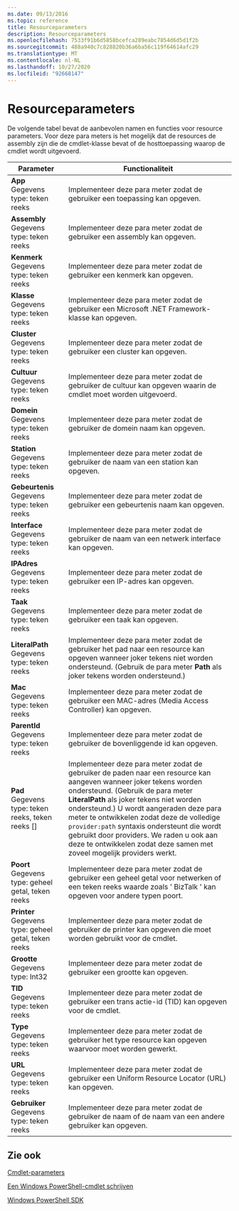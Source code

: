 ```yaml
---
ms.date: 09/13/2016
ms.topic: reference
title: Resourceparameters
description: Resourceparameters
ms.openlocfilehash: 7533f91b6d5858bcefca289eabc7854d6d5d1f2b
ms.sourcegitcommit: 488a940c7c828820b36a6ba56c119f64614afc29
ms.translationtype: MT
ms.contentlocale: nl-NL
ms.lasthandoff: 10/27/2020
ms.locfileid: "92668147"
---
```

# <a name="resource-parameters"></a>Resourceparameters

De volgende tabel bevat de aanbevolen namen en functies voor resource parameters. Voor deze para meters is het mogelijk dat de resources de assembly zijn die de cmdlet-klasse bevat of de hosttoepassing waarop de cmdlet wordt uitgevoerd.

|Parameter|Functionaliteit|
|---|---|
|**App**<br>Gegevens type: teken reeks|Implementeer deze para meter zodat de gebruiker een toepassing kan opgeven.|
|**Assembly**<br>Gegevens type: teken reeks|Implementeer deze para meter zodat de gebruiker een assembly kan opgeven.|
|**Kenmerk**<br>Gegevens type: teken reeks|Implementeer deze para meter zodat de gebruiker een kenmerk kan opgeven.|
|**Klasse**<br>Gegevens type: teken reeks|Implementeer deze para meter zodat de gebruiker een Microsoft .NET Framework-klasse kan opgeven.|
|**Cluster**<br>Gegevens type: teken reeks|Implementeer deze para meter zodat de gebruiker een cluster kan opgeven.|
|**Cultuur**<br>Gegevens type: teken reeks|Implementeer deze para meter zodat de gebruiker de cultuur kan opgeven waarin de cmdlet moet worden uitgevoerd.|
|**Domein**<br>Gegevens type: teken reeks|Implementeer deze para meter zodat de gebruiker de domein naam kan opgeven.|
|**Station**<br>Gegevens type: teken reeks|Implementeer deze para meter zodat de gebruiker de naam van een station kan opgeven.|
|**Gebeurtenis**<br>Gegevens type: teken reeks|Implementeer deze para meter zodat de gebruiker een gebeurtenis naam kan opgeven.|
|**Interface**<br>Gegevens type: teken reeks|Implementeer deze para meter zodat de gebruiker de naam van een netwerk interface kan opgeven.|
|**IPAdres**<br>Gegevens type: teken reeks|Implementeer deze para meter zodat de gebruiker een IP-adres kan opgeven.|
|**Taak**<br>Gegevens type: teken reeks|Implementeer deze para meter zodat de gebruiker een taak kan opgeven.|
|**LiteralPath**<br>Gegevens type: teken reeks|Implementeer deze para meter zodat de gebruiker het pad naar een resource kan opgeven wanneer joker tekens niet worden ondersteund. (Gebruik de para meter **Path** als joker tekens worden ondersteund.)|
|**Mac**<br>Gegevens type: teken reeks|Implementeer deze para meter zodat de gebruiker een MAC-adres (Media Access Controller) kan opgeven.|
|**ParentId**<br>Gegevens type: teken reeks|Implementeer deze para meter zodat de gebruiker de bovenliggende id kan opgeven.|
|**Pad**<br>Gegevens type: teken reeks, teken reeks []|Implementeer deze para meter zodat de gebruiker de paden naar een resource kan aangeven wanneer joker tekens worden ondersteund. (Gebruik de para meter **LiteralPath** als joker tekens niet worden ondersteund.) U wordt aangeraden deze para meter te ontwikkelen zodat deze de volledige `provider:path` syntaxis ondersteunt die wordt gebruikt door providers. We raden u ook aan deze te ontwikkelen zodat deze samen met zoveel mogelijk providers werkt.|
|**Poort**<br>Gegevens type: geheel getal, teken reeks|Implementeer deze para meter zodat de gebruiker een geheel getal voor netwerken of een teken reeks waarde zoals ' BizTalk ' kan opgeven voor andere typen poort.|
|**Printer**<br>Gegevens type: geheel getal, teken reeks|Implementeer deze para meter zodat de gebruiker de printer kan opgeven die moet worden gebruikt voor de cmdlet.|
|**Grootte**<br>Gegevens type: Int32|Implementeer deze para meter zodat de gebruiker een grootte kan opgeven.|
|**TID**<br>Gegevens type: teken reeks|Implementeer deze para meter zodat de gebruiker een trans actie-id (TID) kan opgeven voor de cmdlet.|
|**Type**<br>Gegevens type: teken reeks|Implementeer deze para meter zodat de gebruiker het type resource kan opgeven waarvoor moet worden gewerkt.|
|**URL**<br>Gegevens type: teken reeks|Implementeer deze para meter zodat de gebruiker een Uniform Resource Locator (URL) kan opgeven.|
|**Gebruiker**<br>Gegevens type: teken reeks|Implementeer deze para meter zodat de gebruiker de naam of de naam van een andere gebruiker kan opgeven.|

## <a name="see-also"></a>Zie ook

[Cmdlet-parameters](./cmdlet-parameters.md)

[Een Windows PowerShell-cmdlet schrijven](./writing-a-windows-powershell-cmdlet.md)

[Windows PowerShell SDK](../windows-powershell-reference.md)
